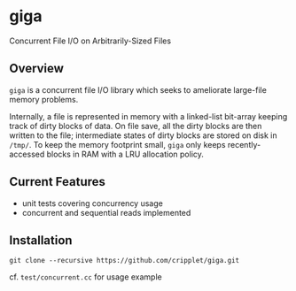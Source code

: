 giga
====

Concurrent File I/O on Arbitrarily-Sized Files

Overview
----

`giga` is a concurrent file I/O library which seeks to ameliorate large-file memory problems.

Internally, a file is represented in memory with a linked-list bit-array keeping track of dirty blocks of data. On file save, all the dirty blocks are then written to 
the file; intermediate states of dirty blocks are stored on disk in `/tmp/`. To keep the memory footprint small, `giga` only keeps recently-accessed blocks in RAM with a 
LRU allocation policy.

Current Features
----
* unit tests covering concurrency usage
* concurrent and sequential reads implemented

Installation
----

```
git clone --recursive https://github.com/cripplet/giga.git
```

cf. `test/concurrent.cc` for usage example
